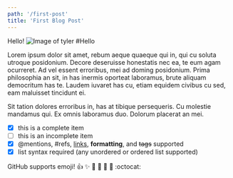 ```yaml
---
path: '/first-post'
title: 'First Blog Post'
---
```


Hello!
![Image of tyler](/static/images/japan_trip/IMG_2223.JPG)
#Hello

Lorem ipsum dolor sit amet, rebum aeque quaeque qui in, qui cu soluta utroque posidonium. Decore deseruisse honestatis nec ea, te eum agam ocurreret. Ad vel essent erroribus, mei ad doming posidonium. Prima philosophia an sit, in has inermis oporteat laboramus, brute aliquam democritum has te. Laudem iuvaret has cu, etiam equidem civibus cu sed, eam maluisset tincidunt ei.

Sit tation dolores erroribus in, has at tibique persequeris. Cu molestie mandamus qui. Ex omnis laboramus duo. Dolorum placerat an mei.
- [x] this is a complete item
- [ ] this is an incomplete item
- [x] @mentions, #refs, [links](),
**formatting**, and <del>tags</del>
supported
- [x] list syntax required (any
unordered or ordered list
supported)

GitHub supports emoji!
:+1: :sparkles: :camel: :tada:
:rocket: :metal: :octocat: 